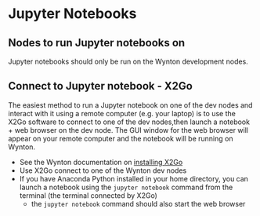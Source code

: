# Jupyter Notebooks

## Nodes to run Jupyter notebooks on

Jupyter notebooks should only be run on the Wynton development nodes. 

## Connect to Jupyter notebook - X2Go

The easiest method to run a Jupyter notebook on one of the dev nodes and interact with it using a remote computer (e.g. your laptop) is to use the X2Go software to connect to one of the dev nodes,then launch a notebook + web browser on the dev node. The GUI window for the web browser will appear on your remote computer and the notebook will be running on Wynton.

- See the Wynton documentation on [installing X2Go](https://wynton.ucsf.edu/hpc/howto/gui-x11fwd.html)
- Use X2Go connect to one of the Wynton dev nodes
- If you have Anaconda Python installed in your home directory, you can launch a notebook using the `jupyter notebook` command from the terminal (the terminal connected by X2Go)
  - the `jupyter notebook` command should also start the web browser 




